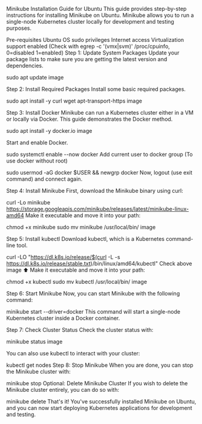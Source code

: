 Minikube Installation Guide for Ubuntu
This guide provides step-by-step instructions for installing Minikube on Ubuntu. Minikube allows you to run a single-node Kubernetes cluster locally for development and testing purposes.

Pre-requisites
Ubuntu OS
sudo privileges
Internet access
Virtualization support enabled (Check with egrep -c '(vmx|svm)' /proc/cpuinfo, 0=disabled 1=enabled)
Step 1: Update System Packages
Update your package lists to make sure you are getting the latest version and dependencies.

sudo apt update
image

Step 2: Install Required Packages
Install some basic required packages.

sudo apt install -y curl wget apt-transport-https
image

Step 3: Install Docker
Minikube can run a Kubernetes cluster either in a VM or locally via Docker. This guide demonstrates the Docker method.

sudo apt install -y docker.io
image

Start and enable Docker.

sudo systemctl enable --now docker
Add current user to docker group (To use docker without root)

sudo usermod -aG docker $USER && newgrp docker
Now, logout (use exit command) and connect again.

Step 4: Install Minikube
First, download the Minikube binary using curl:

curl -Lo minikube https://storage.googleapis.com/minikube/releases/latest/minikube-linux-amd64
Make it executable and move it into your path:

chmod +x minikube
sudo mv minikube /usr/local/bin/
image

Step 5: Install kubectl
Download kubectl, which is a Kubernetes command-line tool.

curl -LO "https://dl.k8s.io/release/$(curl -L -s https://dl.k8s.io/release/stable.txt)/bin/linux/amd64/kubectl"
Check above image ⬆️ Make it executable and move it into your path:

chmod +x kubectl
sudo mv kubectl /usr/local/bin/
image

Step 6: Start Minikube
Now, you can start Minikube with the following command:

minikube start --driver=docker
This command will start a single-node Kubernetes cluster inside a Docker container.

Step 7: Check Cluster Status
Check the cluster status with:

minikube status
image

You can also use kubectl to interact with your cluster:

kubectl get nodes
Step 8: Stop Minikube
When you are done, you can stop the Minikube cluster with:

minikube stop
Optional: Delete Minikube Cluster
If you wish to delete the Minikube cluster entirely, you can do so with:

minikube delete
That's it! You've successfully installed Minikube on Ubuntu, and you can now start deploying Kubernetes applications for development and testing.

